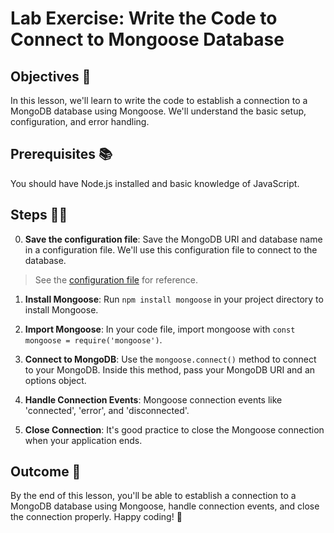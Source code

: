 # Lab Exercise: Write the Code to Connect to Mongoose Database

## Objectives 🎯
In this lesson, we'll learn to write the code to establish a connection to a MongoDB database using Mongoose. We'll understand the basic setup, configuration, and error handling.

## Prerequisites 📚
You should have Node.js installed and basic knowledge of JavaScript.

## Steps 🚶‍♂️

0. **Save the configuration file**: Save the MongoDB URI and database name in a configuration file. We'll use this configuration file to connect to the database.
  > See the [configuration file](./config.js) for reference.

1. **Install Mongoose**: Run `npm install mongoose` in your project directory to install Mongoose.

2. **Import Mongoose**: In your code file, import mongoose with `const mongoose = require('mongoose')`.

3. **Connect to MongoDB**: Use the `mongoose.connect()` method to connect to your MongoDB. Inside this method, pass your MongoDB URI and an options object.

4. **Handle Connection Events**: Mongoose connection events like 'connected', 'error', and 'disconnected'.

5. **Close Connection**: It's good practice to close the Mongoose connection when your application ends.

## Outcome 🏁

By the end of this lesson, you'll be able to establish a connection to a MongoDB database using Mongoose, handle connection events, and close the connection properly. Happy coding! 🎉
